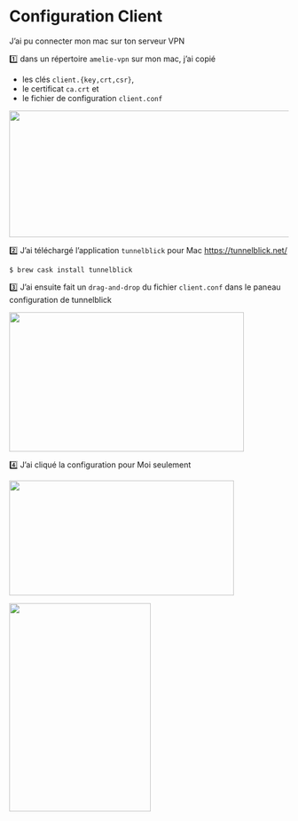 # Configuration Client

J’ai pu connecter mon mac sur ton serveur VPN
 
:one: dans un répertoire `amelie-vpn` sur mon mac, j’ai copié 
* les clés `client.{key,crt,csr}`, 
* le certificat `ca.crt` et 
* le fichier de configuration `client.conf` 

<image src ="images/image001.png" width="561" height="228"></image>

:two: J’ai téléchargé l’application `tunnelblick` pour Mac https://tunnelblick.net/

```
$ brew cask install tunnelblick
```
:three: J’ai ensuite fait un `drag-and-drop` du fichier `client.conf` dans le paneau configuration de tunnelblick

<image src ="images/image002.png" width="423" height="251"></image>

:four: J’ai cliqué la configuration pour Moi seulement

<image src ="images/image003.png" width="405" height="207"></image>


<image src ="images/image004.png" width="255" height="375"></image>

